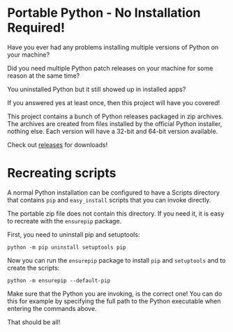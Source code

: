 # Portable Python - No Installation Required!

Have you ever had any problems installing multiple versions of Python on your machine?

Did you need multiple Python patch releases on your machine for some reason at the same time?

You uninstalled Python but it still showed up in installed apps?

If you answered yes at least once, then this project will have you covered!

This project contains a bunch of Python releases packaged in zip archives. The archives are created from files installed by the official Python installer, nothing else. Each version will have a 32-bit and 64-bit version available.

Check out [releases](https://github.com/oswjk/portablepython/releases) for downloads!

# Recreating scripts

A normal Python installation can be configured to have a Scripts directory that contains `pip` and `easy_install` scripts that you can invoke directly.

The portable zip file does not contain this directory. If you need it, it is easy to recreate with the `ensurepip` package.

First, you need to uninstall pip and setuptools:

```
python -m pip uninstall setuptools pip
```

Now you can run the `ensurepip` package to install `pip` and `setuptools` and to create the scripts:

```
python -m ensurepip --default-pip
```

Make sure that the Python you are invoking, is the correct one! You can do this for example by specifying the full path to the Python executable when entering the commands above.

That should be all!
